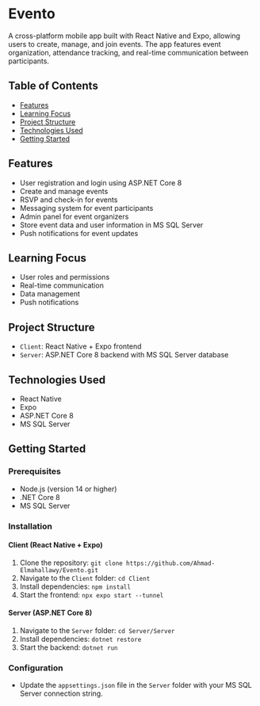 # Evento

A cross-platform mobile app built with React Native and Expo, allowing users to create, manage, and join events. The app features event organization, attendance tracking, and real-time communication between participants.

## Table of Contents

* [Features](#features)
* [Learning Focus](#learning-focus)
* [Project Structure](#project-structure)
* [Technologies Used](#technologies-used)
* [Getting Started](#getting-started)

## Features

* User registration and login using ASP.NET Core 8
* Create and manage events
* RSVP and check-in for events
* Messaging system for event participants
* Admin panel for event organizers
* Store event data and user information in MS SQL Server
* Push notifications for event updates

## Learning Focus

* User roles and permissions
* Real-time communication
* Data management
* Push notifications

## Project Structure

* `Client`: React Native + Expo frontend
* `Server`: ASP.NET Core 8 backend with MS SQL Server database

## Technologies Used

* React Native
* Expo
* ASP.NET Core 8
* MS SQL Server

## Getting Started

### Prerequisites

* Node.js (version 14 or higher)
* .NET Core 8
* MS SQL Server

### Installation

#### Client (React Native + Expo)

1. Clone the repository: `git clone https://github.com/Ahmad-Elmahallawy/Evento.git`
2. Navigate to the `Client` folder: `cd Client`
3. Install dependencies: `npm install`
4. Start the frontend: `npx expo start --tunnel`

#### Server (ASP.NET Core 8)

1. Navigate to the `Server` folder: `cd Server/Server`
2. Install dependencies: `dotnet restore`
3. Start the backend: `dotnet run`

### Configuration

* Update the `appsettings.json` file in the `Server` folder with your MS SQL Server connection string.
